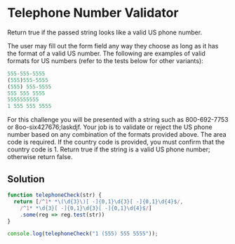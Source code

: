 # Telephone Number Validator

Return true if the passed string looks like a valid US phone number.

The user may fill out the form field any way they choose as long as it has the format of a valid US number. The following are examples of valid formats for US numbers (refer to the tests below for other variants):

```js
555-555-5555
(555)555-5555
(555) 555-5555
555 555 5555
5555555555
1 555 555 5555
```

For this challenge you will be presented with a string such as 800-692-7753 or 8oo-six427676;laskdjf. Your job is to validate or reject the US phone number based on any combination of the formats provided above. The area code is required. If the country code is provided, you must confirm that the country code is 1. Return true if the string is a valid US phone number; otherwise return false.

## Solution

```js
function telephoneCheck(str) {
  return [/^1* *\(\d{3}\)[ -]{0,1}\d{3}[ -]{0,1}\d{4}$/,
    /^1* *\d{3}[ -]{0,1}\d{3}[ -]{0,1}\d{4}$/]
    .some(reg => reg.test(str))
}

console.log(telephoneCheck("1 (555) 555 5555"));
```
